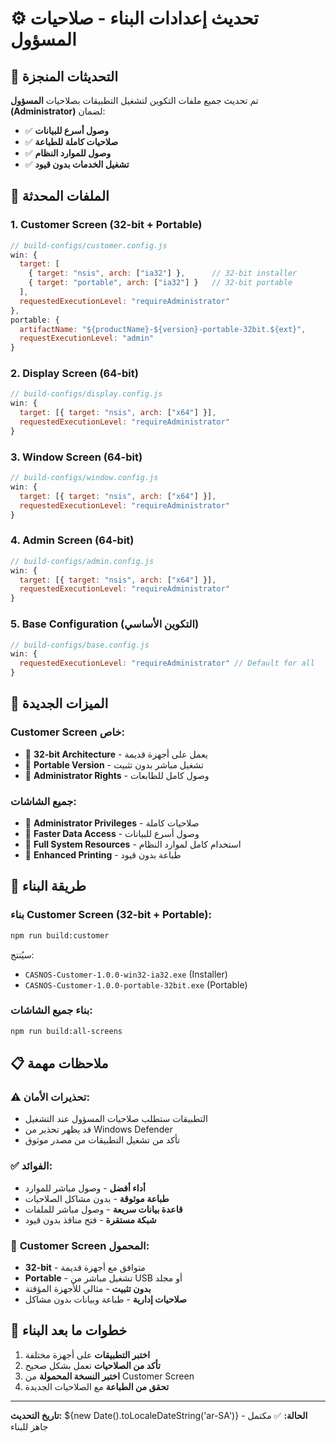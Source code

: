 # ⚙️ تحديث إعدادات البناء - صلاحيات المسؤول

## 🔧 التحديثات المنجزة

تم تحديث جميع ملفات التكوين لتشغيل التطبيقات بصلاحيات **المسؤول (Administrator)** لضمان:
- ✅ **وصول أسرع للبيانات**
- ✅ **صلاحيات كاملة للطباعة**
- ✅ **وصول للموارد النظام**
- ✅ **تشغيل الخدمات بدون قيود**

## 📁 الملفات المحدثة

### 1. **Customer Screen** (32-bit + Portable)
```javascript
// build-configs/customer.config.js
win: {
  target: [
    { target: "nsis", arch: ["ia32"] },      // 32-bit installer
    { target: "portable", arch: ["ia32"] }   // 32-bit portable
  ],
  requestedExecutionLevel: "requireAdministrator"
},
portable: {
  artifactName: "${productName}-${version}-portable-32bit.${ext}",
  requestExecutionLevel: "admin"
}
```

### 2. **Display Screen** (64-bit)
```javascript
// build-configs/display.config.js
win: {
  target: [{ target: "nsis", arch: ["x64"] }],
  requestedExecutionLevel: "requireAdministrator"
}
```

### 3. **Window Screen** (64-bit)
```javascript
// build-configs/window.config.js
win: {
  target: [{ target: "nsis", arch: ["x64"] }],
  requestedExecutionLevel: "requireAdministrator"
}
```

### 4. **Admin Screen** (64-bit)
```javascript
// build-configs/admin.config.js
win: {
  target: [{ target: "nsis", arch: ["x64"] }],
  requestedExecutionLevel: "requireAdministrator"
}
```

### 5. **Base Configuration** (التكوين الأساسي)
```javascript
// build-configs/base.config.js
win: {
  requestedExecutionLevel: "requireAdministrator" // Default for all
}
```

## 🎯 الميزات الجديدة

### **Customer Screen خاص:**
- 🔹 **32-bit Architecture** - يعمل على أجهزة قديمة
- 🔹 **Portable Version** - تشغيل مباشر بدون تثبيت
- 🔹 **Administrator Rights** - وصول كامل للطابعات

### **جميع الشاشات:**
- 🔹 **Administrator Privileges** - صلاحيات كاملة
- 🔹 **Faster Data Access** - وصول أسرع للبيانات
- 🔹 **Full System Resources** - استخدام كامل لموارد النظام
- 🔹 **Enhanced Printing** - طباعة بدون قيود

## 🚀 طريقة البناء

### بناء Customer Screen (32-bit + Portable):
```bash
npm run build:customer
```

سيُنتج:
- `CASNOS-Customer-1.0.0-win32-ia32.exe` (Installer)
- `CASNOS-Customer-1.0.0-portable-32bit.exe` (Portable)

### بناء جميع الشاشات:
```bash
npm run build:all-screens
```

## 📋 ملاحظات مهمة

### ⚠️ **تحذيرات الأمان:**
- التطبيقات ستطلب صلاحيات المسؤول عند التشغيل
- قد يظهر تحذير من Windows Defender
- تأكد من تشغيل التطبيقات من مصدر موثوق

### ✅ **الفوائد:**
- **أداء أفضل** - وصول مباشر للموارد
- **طباعة موثوقة** - بدون مشاكل الصلاحيات
- **قاعدة بيانات سريعة** - وصول مباشر للملفات
- **شبكة مستقرة** - فتح منافذ بدون قيود

### 🎯 **Customer Screen المحمول:**
- **32-bit** - متوافق مع أجهزة قديمة
- **Portable** - تشغيل مباشر من USB أو مجلد
- **بدون تثبيت** - مثالي للأجهزة المؤقتة
- **صلاحيات إدارية** - طباعة وبيانات بدون مشاكل

## 🔄 خطوات ما بعد البناء

1. **اختبر التطبيقات** على أجهزة مختلفة
2. **تأكد من الصلاحيات** تعمل بشكل صحيح
3. **اختبر النسخة المحمولة** من Customer Screen
4. **تحقق من الطباعة** مع الصلاحيات الجديدة

---
**تاريخ التحديث:** ${new Date().toLocaleDateString('ar-SA')}
**الحالة:** ✅ مكتمل - جاهز للبناء
